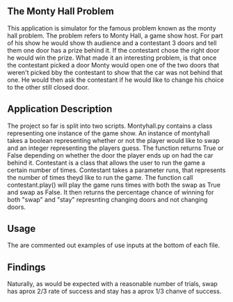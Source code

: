 ## The Monty Hall Problem
This application is simulator for the famous problem known as the monty hall problem. The problem refers to Monty Hall, a game show host. For part of his show he would show th audience and a contestant 3 doors and tell them one door has a prize behind it. If the contestant chose the right door he would win the prize. What made it an interesting problem, is that once the contestant picked a door Monty would open one of the two doors that weren't picked bby the contestant to show that the car was not behind that one. He would then ask the contestant if he would like to change his choice to the other still closed door. 
## Application Description
The project so far is split into two scripts. Montyhall.py contains a class representing one instance of the game show. An instance of montyhall takes a boolean representing whether or not the player would like to swap and an integer representing the players guess. The function returns True or False depending on whether the door the player ends up on had the car behind it. Contestant is a class that allows the user to run the game a certain number of times. Contestant takes a parameter runs, that represents the number of times theyd like to run the game. The function call contestant.play() will play the game runs times with both the swap as True and swap as False. It then returns the percentage chance of winning for both "swap" and "stay" represnting changing doors and not changing doors. 
## Usage
The are commented out examples of use inputs at the bottom of each file.
## Findings
Naturally, as would be expected with a reasonable number of trials, swap has aprox 2/3 rate of success and stay has a aprox 1/3 chanve of success.
